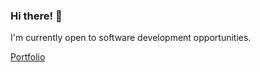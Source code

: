 ### Hi there! 👋

I'm currently open to software development opportunities.

[Portfolio](https://elsonel.github.io)

